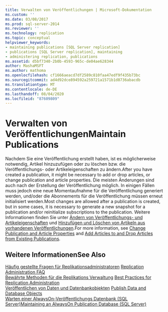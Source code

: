 ```yaml
---
title: Verwalten von Veröffentlichungen | Microsoft-Dokumentation
ms.custom: ''
ms.date: 03/08/2017
ms.prod: sql-server-2014
ms.reviewer: ''
ms.technology: replication
ms.topic: conceptual
helpviewer_keywords:
- maintaining publications [SQL Server replication]
- publications [SQL Server replication], maintaining
- administering replication, publications
ms.assetid: d5bf7340-2b0b-4593-965c-de04ae628344
author: MashaMSFT
ms.author: mathoma
ms.openlocfilehash: cf1666aeacd7df2589c810faa47edf9f435b73bc
ms.sourcegitcommit: ad4d92dce894592a259721a1571b1d8736abacdb
ms.translationtype: MT
ms.contentlocale: de-DE
ms.lasthandoff: 08/04/2020
ms.locfileid: "87609809"
---
```

# <a name="maintain-publications"></a><span data-ttu-id="d1542-102">Verwalten von Veröffentlichungen</span><span class="sxs-lookup"><span data-stu-id="d1542-102">Maintain Publications</span></span>
  <span data-ttu-id="d1542-103">Nachdem Sie eine Veröffentlichung erstellt haben, ist es möglicherweise notwendig, Artikel hinzuzufügen oder zu löschen bzw. die Veröffentlichungs- oder Artikeleigenschaften zu ändern.</span><span class="sxs-lookup"><span data-stu-id="d1542-103">After you have created a publication, it might be necessary to add or drop articles, or change publication and article properties.</span></span> <span data-ttu-id="d1542-104">Die meisten Änderungen sind auch nach der Erstellung der Veröffentlichung möglich. In einigen Fällen muss jedoch eine neue Momentaufnahme für die Veröffentlichung generiert werden, und/oder die Abonnements für die Veröffentlichung müssen erneut initialisiert werden.</span><span class="sxs-lookup"><span data-stu-id="d1542-104">Most changes are allowed after a publication is created, but in some cases, it is necessary to generate a new snapshot for a publication and/or reinitialize subscriptions to the publication.</span></span> <span data-ttu-id="d1542-105">Weitere Informationen finden Sie unter [Ändern von Veröffentlichungs- und Artikeleigenschaften](change-publication-and-article-properties.md) und [Hinzufügen und Löschen von Artikeln aus vorhandenen Veröffentlichungen](add-articles-to-and-drop-articles-from-existing-publications.md).</span><span class="sxs-lookup"><span data-stu-id="d1542-105">For more information, see [Change Publication and Article Properties](change-publication-and-article-properties.md) and [Add Articles to and Drop Articles from Existing Publications](add-articles-to-and-drop-articles-from-existing-publications.md).</span></span>  
  
## <a name="see-also"></a><span data-ttu-id="d1542-106">Weitere Informationen</span><span class="sxs-lookup"><span data-stu-id="d1542-106">See Also</span></span>  
 <span data-ttu-id="d1542-107">[Häufig gestellte Fragen für Replikationsadministratoren](../administration/frequently-asked-questions-for-replication-administrators.md) </span><span class="sxs-lookup"><span data-stu-id="d1542-107">[Replication Administration FAQ](../administration/frequently-asked-questions-for-replication-administrators.md) </span></span>  
 <span data-ttu-id="d1542-108">[Bewährte Methoden für die Replikations Verwaltung](../administration/best-practices-for-replication-administration.md) </span><span class="sxs-lookup"><span data-stu-id="d1542-108">[Best Practices for Replication Administration](../administration/best-practices-for-replication-administration.md) </span></span>  
 <span data-ttu-id="d1542-109">[Veröffentlichen von Daten und Datenbankobjekten](publish-data-and-database-objects.md) </span><span class="sxs-lookup"><span data-stu-id="d1542-109">[Publish Data and Database Objects](publish-data-and-database-objects.md) </span></span>  
 [<span data-ttu-id="d1542-110">Warten einer AlwaysOn-Veröffentlichungs Datenbank &#40;SQL Server&#41;</span><span class="sxs-lookup"><span data-stu-id="d1542-110">Maintaining an AlwaysOn Publication Database &#40;SQL Server&#41;</span></span>](../../../database-engine/availability-groups/windows/maintaining-an-always-on-publication-database-sql-server.md)  
  
  
